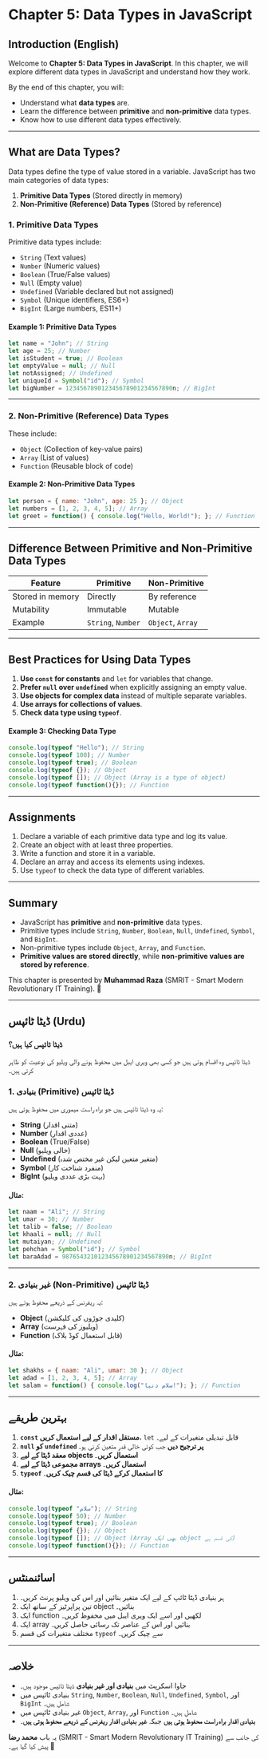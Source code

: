 # Chapter 5: Data Types in JavaScript

## Introduction (English)

Welcome to **Chapter 5: Data Types in JavaScript**. In this chapter, we will explore different data types in JavaScript and understand how they work.

By the end of this chapter, you will:
- Understand what **data types** are.
- Learn the difference between **primitive** and **non-primitive** data types.
- Know how to use different data types effectively.

---

## What are Data Types?
Data types define the type of value stored in a variable. JavaScript has two main categories of data types:

1. **Primitive Data Types** (Stored directly in memory)
2. **Non-Primitive (Reference) Data Types** (Stored by reference)

### 1. Primitive Data Types
Primitive data types include:
- `String` (Text values)
- `Number` (Numeric values)
- `Boolean` (True/False values)
- `Null` (Empty value)
- `Undefined` (Variable declared but not assigned)
- `Symbol` (Unique identifiers, ES6+)
- `BigInt` (Large numbers, ES11+)

#### Example 1: Primitive Data Types
```javascript
let name = "John"; // String
let age = 25; // Number
let isStudent = true; // Boolean
let emptyValue = null; // Null
let notAssigned; // Undefined
let uniqueId = Symbol("id"); // Symbol
let bigNumber = 123456789012345678901234567890n; // BigInt
```

---

### 2. Non-Primitive (Reference) Data Types
These include:
- `Object` (Collection of key-value pairs)
- `Array` (List of values)
- `Function` (Reusable block of code)

#### Example 2: Non-Primitive Data Types
```javascript
let person = { name: "John", age: 25 }; // Object
let numbers = [1, 2, 3, 4, 5]; // Array
let greet = function() { console.log("Hello, World!"); }; // Function
```

---

## Difference Between Primitive and Non-Primitive Data Types
| Feature | Primitive | Non-Primitive |
|---------|----------|--------------|
| Stored in memory | Directly | By reference |
| Mutability | Immutable | Mutable |
| Example | `String`, `Number` | `Object`, `Array` |

---

## Best Practices for Using Data Types
1. **Use `const` for constants** and `let` for variables that change.
2. **Prefer `null` over `undefined`** when explicitly assigning an empty value.
3. **Use objects for complex data** instead of multiple separate variables.
4. **Use arrays for collections of values**.
5. **Check data type using `typeof`**.

#### Example 3: Checking Data Type
```javascript
console.log(typeof "Hello"); // String
console.log(typeof 100); // Number
console.log(typeof true); // Boolean
console.log(typeof {}); // Object
console.log(typeof []); // Object (Array is a type of object)
console.log(typeof function(){}); // Function
```

---

## Assignments
1. Declare a variable of each primitive data type and log its value.
2. Create an object with at least three properties.
3. Write a function and store it in a variable.
4. Declare an array and access its elements using indexes.
5. Use `typeof` to check the data type of different variables.

---

## Summary
- JavaScript has **primitive** and **non-primitive** data types.
- Primitive types include `String`, `Number`, `Boolean`, `Null`, `Undefined`, `Symbol`, and `BigInt`.
- Non-primitive types include `Object`, `Array`, and `Function`.
- **Primitive values are stored directly**, while **non-primitive values are stored by reference**.

This chapter is presented by **Muhammad Raza** (SMRIT - Smart Modern Revolutionary IT Training). 🚀

---

## ڈیٹا ٹائپس (Urdu)

### ڈیٹا ٹائپس کیا ہیں؟
ڈیٹا ٹائپس وہ اقسام ہوتی ہیں جو کسی بھی ویری ایبل میں محفوظ ہونے والی ویلیو کی نوعیت کو ظاہر کرتی ہیں۔

### 1. بنیادی (Primitive) ڈیٹا ٹائپس
یہ وہ ڈیٹا ٹائپس ہیں جو براہ راست میموری میں محفوظ ہوتی ہیں:
- **String** (متنی اقدار)
- **Number** (عددی اقدار)
- **Boolean** (True/False)
- **Null** (خالی ویلیو)
- **Undefined** (متغیر متعین لیکن غیر مختص شدہ)
- **Symbol** (منفرد شناخت کار)
- **BigInt** (بہت بڑی عددی ویلیو)

#### مثال:
```javascript
let naam = "Ali"; // String
let umar = 30; // Number
let talib = false; // Boolean
let khaali = null; // Null
let mutaiyan; // Undefined
let pehchan = Symbol("id"); // Symbol
let baraAdad = 987654321012345678901234567890n; // BigInt
```

---

### 2. غیر بنیادی (Non-Primitive) ڈیٹا ٹائپس
یہ ریفرنس کے ذریعے محفوظ ہوتے ہیں:
- **Object** (کلیدی جوڑوں کی کلیکشن)
- **Array** (ویلیوز کی فہرست)
- **Function** (قابل استعمال کوڈ بلاک)

#### مثال:
```javascript
let shakhs = { naam: "Ali", umar: 30 }; // Object
let adad = [1, 2, 3, 4, 5]; // Array
let salam = function() { console.log("سلام دنیا!"); }; // Function
```

---

## بہترین طریقے
1. **`const` مستقل اقدار کے لیے استعمال کریں**، `let` قابل تبدیلی متغیرات کے لیے۔
2. **`null` کو `undefined` پر ترجیح دیں** جب کوئی خالی قدر متعین کرنی ہو۔
3. **معقد ڈیٹا کے لیے objects استعمال کریں**۔
4. **مجموعی ڈیٹا کے لیے arrays استعمال کریں**۔
5. **`typeof` کا استعمال کرکے ڈیٹا کی قسم چیک کریں**۔

#### مثال:
```javascript
console.log(typeof "سلام"); // String
console.log(typeof 50); // Number
console.log(typeof true); // Boolean
console.log(typeof {}); // Object
console.log(typeof []); // Object (Array بھی ایک object کی قسم ہے)
console.log(typeof function(){}); // Function
```

---

## اسائنمنٹس
1. ہر بنیادی ڈیٹا ٹائپ کے لیے ایک متغیر بنائیں اور اس کی ویلیو پرنٹ کریں۔
2. تین پراپرٹیز کے ساتھ ایک object بنائیں۔
3. ایک function لکھیں اور اسے ایک ویری ایبل میں محفوظ کریں۔
4. ایک array بنائیں اور اس کے عناصر تک رسائی حاصل کریں۔
5. مختلف متغیرات کی قسم `typeof` سے چیک کریں۔

---

## خلاصہ
- جاوا اسکرپٹ میں **بنیادی اور غیر بنیادی** ڈیٹا ٹائپس موجود ہیں۔
- بنیادی ٹائپس میں `String`, `Number`, `Boolean`, `Null`, `Undefined`, `Symbol`, اور `BigInt` شامل ہیں۔
- غیر بنیادی ٹائپس میں `Object`, `Array`, اور `Function` شامل ہیں۔
- **بنیادی اقدار براہ راست محفوظ ہوتی ہیں** جبکہ **غیر بنیادی اقدار ریفرنس کے ذریعے محفوظ ہوتی ہیں**۔

یہ باب **محمد رضا** (SMRIT - Smart Modern Revolutionary IT Training) کی جانب سے پیش کیا گیا ہے۔ 🚀

